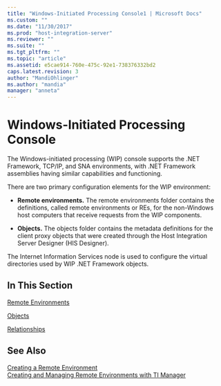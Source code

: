 ```yaml
---
title: "Windows-Initiated Processing Console1 | Microsoft Docs"
ms.custom: ""
ms.date: "11/30/2017"
ms.prod: "host-integration-server"
ms.reviewer: ""
ms.suite: ""
ms.tgt_pltfrm: ""
ms.topic: "article"
ms.assetid: e5cae914-760e-475c-92e1-738376332bd2
caps.latest.revision: 3
author: "MandiOhlinger"
ms.author: "mandia"
manager: "anneta"
---
```

# Windows-Initiated Processing Console
The Windows-initiated processing (WIP) console supports the .NET Framework, TCP/IP, and SNA environments, with .NET Framework assemblies having similar capabilities and functioning.  
  
 There are two primary configuration elements for the WIP environment:  
  
-   **Remote environments.** The remote environments folder contains the definitions, called remote environments or REs, for the non-Windows host computers that receive requests from the WIP components.  
  
-   **Objects.** The objects folder contains the metadata definitions for the client proxy objects that were created through the Host Integration Server Designer (HIS Designer).  
  
 The Internet Information Services node is used to configure the virtual directories used by WIP .NET Framework objects.  
  
## In This Section  
 [Remote Environments](../core/remote-environments1.md)  
  
 [Objects](../core/objects1.md)  
  
 [Relationships](../core/relationships1.md)  
  
## See Also  
 [Creating a Remote Environment](../core/creating-a-remote-environment1.md)   
 [Creating and Managing Remote Environments with TI Manager](../core/creating-and-managing-remote-environments-with-ti-manager1.md)